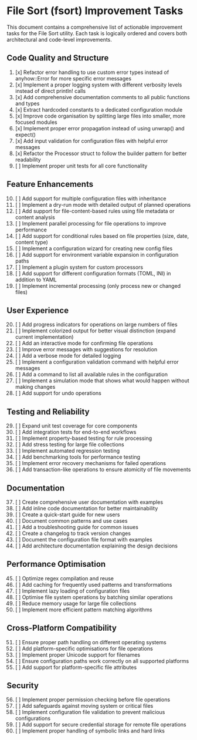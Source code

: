 # File Sort (fsort) Improvement Tasks

This document contains a comprehensive list of actionable improvement tasks for the File Sort utility. Each task is
logically ordered and covers both architectural and code-level improvements.

## Code Quality and Structure

1. [x] Refactor error handling to use custom error types instead of anyhow::Error for more specific error messages
2. [x] Implement a proper logging system with different verbosity levels instead of direct println! calls
3. [x] Add comprehensive documentation comments to all public functions and types
4. [x] Extract hardcoded constants to a dedicated configuration module
5. [x] Improve code organisation by splitting large files into smaller, more focused modules
6. [x] Implement proper error propagation instead of using unwrap() and expect()
7. [x] Add input validation for configuration files with helpful error messages
8. [x] Refactor the Processor struct to follow the builder pattern for better readability
9. [ ] Implement proper unit tests for all core functionality

## Feature Enhancements

10. [ ] Add support for multiple configuration files with inheritance
11. [ ] Implement a dry-run mode with detailed output of planned operations
12. [ ] Add support for file-content-based rules using file metadata or content analysis
13. [ ] Implement parallel processing for file operations to improve performance
14. [ ] Add support for conditional rules based on file properties (size, date, content type)
15. [ ] Implement a configuration wizard for creating new config files
16. [ ] Add support for environment variable expansion in configuration paths
17. [ ] Implement a plugin system for custom processors
18. [ ] Add support for different configuration formats (TOML, INI) in addition to YAML
19. [ ] Implement incremental processing (only process new or changed files)

## User Experience

20. [ ] Add progress indicators for operations on large numbers of files
21. [ ] Implement colorized output for better visual distinction (expand current implementation)
22. [ ] Add an interactive mode for confirming file operations
23. [ ] Improve error messages with suggestions for resolution
24. [ ] Add a verbose mode for detailed logging
25. [ ] Implement a configuration validation command with helpful error messages
26. [ ] Add a command to list all available rules in the configuration
27. [ ] Implement a simulation mode that shows what would happen without making changes
28. [ ] Add support for undo operations

## Testing and Reliability

29. [ ] Expand unit test coverage for core components
30. [ ] Add integration tests for end-to-end workflows
31. [ ] Implement property-based testing for rule processing
32. [ ] Add stress testing for large file collections
33. [ ] Implement automated regression testing
34. [ ] Add benchmarking tools for performance testing
35. [ ] Implement error recovery mechanisms for failed operations
36. [ ] Add transaction-like operations to ensure atomicity of file movements

## Documentation

37. [ ] Create comprehensive user documentation with examples
38. [ ] Add inline code documentation for better maintainability
39. [ ] Create a quick-start guide for new users
40. [ ] Document common patterns and use cases
41. [ ] Add a troubleshooting guide for common issues
42. [ ] Create a changelog to track version changes
43. [ ] Document the configuration file format with examples
44. [ ] Add architecture documentation explaining the design decisions

## Performance Optimisation

45. [ ] Optimize regex compilation and reuse
46. [ ] Add caching for frequently used patterns and transformations
47. [ ] Implement lazy loading of configuration files
48. [ ] Optimise file system operations by batching similar operations
49. [ ] Reduce memory usage for large file collections
50. [ ] Implement more efficient pattern matching algorithms

## Cross-Platform Compatibility

51. [ ] Ensure proper path handling on different operating systems
52. [ ] Add platform-specific optimisations for file operations
53. [ ] Implement proper Unicode support for filenames
54. [ ] Ensure configuration paths work correctly on all supported platforms
55. [ ] Add support for platform-specific file attributes

## Security

56. [ ] Implement proper permission checking before file operations
57. [ ] Add safeguards against moving system or critical files
58. [ ] Implement configuration file validation to prevent malicious configurations
59. [ ] Add support for secure credential storage for remote file operations
60. [ ] Implement proper handling of symbolic links and hard links
